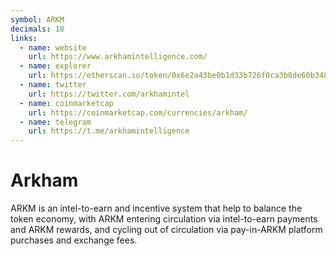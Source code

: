 ```yaml
---
symbol: ARKM
decimals: 18
links:
  - name: website
    url: https://www.arkhamintelligence.com/
  - name: explorer
    url: https://etherscan.io/token/0x6e2a43be0b1d33b726f0ca3b8de60b3482b8b050
  - name: twitter
    url: https://twitter.com/arkhamintel
  - name: coinmarketcap
    url: https://coinmarketcap.com/currencies/arkham/
  - name: telegram
    url: https://t.me/arkhamintelligence
---
```


# Arkham

ARKM is an intel-to-earn and incentive system that help to balance the token economy, with ARKM entering circulation via intel-to-earn payments and ARKM rewards, and cycling out of circulation via pay-in-ARKM platform purchases and exchange fees.
